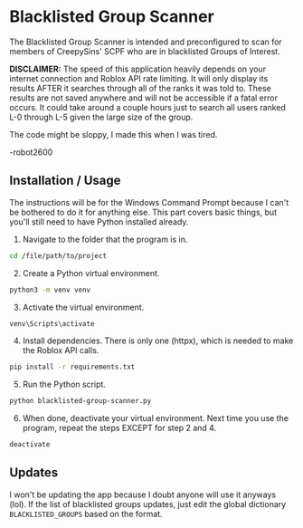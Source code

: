# Blacklisted Group Scanner

The Blacklisted Group Scanner is intended and preconfigured to scan for members of CreepySins' SCPF who are in blacklisted Groups of Interest.

**DISCLAIMER:** The speed of this application heavily depends on your internet connection and Roblox API rate limiting. It will only display its results AFTER it searches through all of the ranks it was told to. These results are not saved anywhere and will not be accessible if a fatal error occurs. It could take around a couple hours just to search all users ranked L-0 through L-5 given the large size of the group.

The code might be sloppy, I made this when I was tired.

-robot2600

## Installation / Usage
The instructions will be for the Windows Command Prompt because I can't be bothered to do it for anything else. This part covers basic things, but you'll still need to have Python installed already.

1. Navigate to the folder that the program is in.
```bash
cd /file/path/to/project
```

2. Create a Python virtual environment.
```bash
python3 -m venv venv
```

3. Activate the virtual environment.
```bash
venv\Scripts\activate
```

4. Install dependencies. There is only one (httpx), which is needed to make the Roblox API calls.
```bash
pip install -r requirements.txt
```

5. Run the Python script.
```bash
python blacklisted-group-scanner.py
```

6. When done, deactivate your virtual environment. Next time you use the program, repeat the steps EXCEPT for step 2 and 4.
```bash
deactivate
```

## Updates
I won't be updating the app because I doubt anyone will use it anyways (lol). If the list of blacklisted groups updates, just edit the global dictionary `BLACKLISTED_GROUPS` based on the format.
